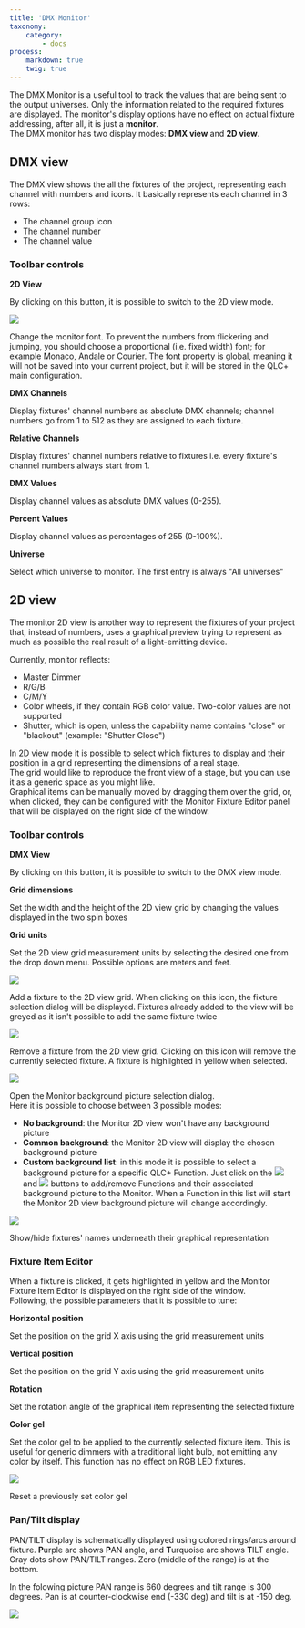```yaml
---
title: 'DMX Monitor'
taxonomy:
    category:
        - docs
process:
    markdown: true
    twig: true
---
```



The DMX Monitor is a useful tool to track the values that are being sent to the output universes. Only the information related to the required fixtures are displayed. The monitor's display options have no effect on actual fixture addressing, after all, it is just a **monitor**.  
The DMX monitor has two display modes: **DMX view** and **2D view**.

DMX view
--------

The DMX view shows the all the fixtures of the project, representing each channel with numbers and icons. It basically represents each channel in 3 rows:

*   The channel group icon
*   The channel number
*   The channel value

### Toolbar controls

**2D View**

By clicking on this button, it is possible to switch to the 2D view mode.

![](../basics/fonts.png)

Change the monitor font. To prevent the numbers from flickering and jumping, you should choose a proportional (i.e. fixed width) font; for example Monaco, Andale or Courier. The font property is global, meaning it will not be saved into your current project, but it will be stored in the QLC+ main configuration.

**DMX Channels**

Display fixtures' channel numbers as absolute DMX channels; channel numbers go from 1 to 512 as they are assigned to each fixture.

**Relative Channels**

Display fixtures' channel numbers relative to fixtures i.e. every fixture's channel numbers always start from 1.

**DMX Values**

Display channel values as absolute DMX values (0-255).

**Percent Values**

Display channel values as percentages of 255 (0-100%).

**Universe**

Select which universe to monitor. The first entry is always "All universes"

2D view
-------

The monitor 2D view is another way to represent the fixtures of your project that, instead of numbers, uses a graphical preview trying to represent as much as possible the real result of a light-emitting device.

Currently, monitor reflects:

*   Master Dimmer
*   R/G/B
*   C/M/Y
*   Color wheels, if they contain RGB color value. Two-color values are not supported
*   Shutter, which is open, unless the capability name contains "close" or "blackout" (example: "Shutter Close")

In 2D view mode it is possible to select which fixtures to display and their position in a grid representing the dimensions of a real stage.  
The grid would like to reproduce the front view of a stage, but you can use it as a generic space as you might like.  
Graphical items can be manually moved by dragging them over the grid, or, when clicked, they can be configured with the Monitor Fixture Editor panel that will be displayed on the right side of the window.

### Toolbar controls

**DMX View**

By clicking on this button, it is possible to switch to the DMX view mode.

**Grid dimensions**

Set the width and the height of the 2D view grid by changing the values displayed in the two spin boxes

**Grid units**

Set the 2D view grid measurement units by selecting the desired one from the drop down menu. Possible options are meters and feet.

![](../basics/edit_add.png)

Add a fixture to the 2D view grid. When clicking on this icon, the fixture selection dialog will be displayed. Fixtures already added to the view will be greyed as it isn't possible to add the same fixture twice

![](../basics/edit_remove.png)

Remove a fixture from the 2D view grid. Clicking on this icon will remove the currently selected fixture. A fixture is highlighted in yellow when selected.

![](../basics/image.png)

Open the Monitor background picture selection dialog.  
Here it is possible to choose between 3 possible modes:  

*   **No background**: the Monitor 2D view won't have any background picture
*   **Common background**: the Monitor 2D view will display the chosen background picture
*   **Custom background list**: in this mode it is possible to select a background picture for a specific QLC+ Function. Just click on the ![](../basics/edit_add.png)
and ![](../basics/edit_remove.png) buttons to add/remove Functions and their associated background picture to the Monitor. When a Function in this list will start the Monitor 2D view background picture will change accordingly.

![](../basics/label.png)

Show/hide fixtures' names underneath their graphical representation

### Fixture Item Editor

When a fixture is clicked, it gets highlighted in yellow and the Monitor Fixture Item Editor is displayed on the right side of the window.  
Following, the possible parameters that it is possible to tune:

**Horizontal position**

Set the position on the grid X axis using the grid measurement units

**Vertical position**

Set the position on the grid Y axis using the grid measurement units

**Rotation**

Set the rotation angle of the graphical item representing the selected fixture

**Color gel**

Set the color gel to be applied to the currently selected fixture item. This is useful for generic dimmers with a traditional light bulb, not emitting any color by itself. This function has no effect on RGB LED fixtures.

![](../basics/fileclose.png)

Reset a previously set color gel

### Pan/Tilt display

PAN/TILT display is schematically displayed using colored rings/arcs around fixture. **P**urple arc shows **P**AN angle, and **T**urquoise arc shows **T**ILT angle. Gray dots show PAN/TILT ranges. Zero (middle of the range) is at the bottom.

In the folowing picture PAN range is 660 degrees and tilt range is 300 degrees. Pan is at counter-clockwise end (-330 deg) and tilt is at -150 deg.

![](../pan-tilt.png)